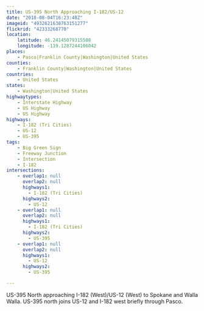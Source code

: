 ```yaml
---
title: US-395 North Approaching I-182/US-12
date: "2018-08-04T16:23:48Z"
imageid: "4932621638763151277"
flickrid: "42333268770"
location:
    latitude: 46.24145079315508
    longitude: -119.1287244106042
places:
    - Pasco|Franklin County|Washington|United States
counties:
    - Franklin County|Washington|United States
countries:
    - United States
states:
    - Washington|United States
highwaytypes:
    - Interstate Highway
    - US Highway
    - US Highway
highways:
    - I-182 (Tri Cities)
    - US-12
    - US-395
tags:
    - Big Green Sign
    - Freeway Junction
    - Intersection
    - I-182
intersections:
    - overlap1: null
      overlap2: null
      highways1:
        - I-182 (Tri Cities)
      highways2:
        - US-12
    - overlap1: null
      overlap2: null
      highways1:
        - I-182 (Tri Cities)
      highways2:
        - US-395
    - overlap1: null
      overlap2: null
      highways1:
        - US-12
      highways2:
        - US-395

---
```

US-395 North approaching I-182 (West)/US-12 (West) to Spokane and Walla Walla.  US-395 north joins US-12 and I-182 west briefly through Pasco.